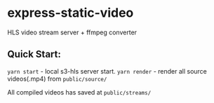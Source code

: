 # express-static-video
HLS video stream server + ffmpeg converter

## Quick Start:

`yarn start` - local s3-hls server start.
`yarn render` - render all source videos(.mp4) from `public/source/`

All compiled videos has saved at `public/streams/`
